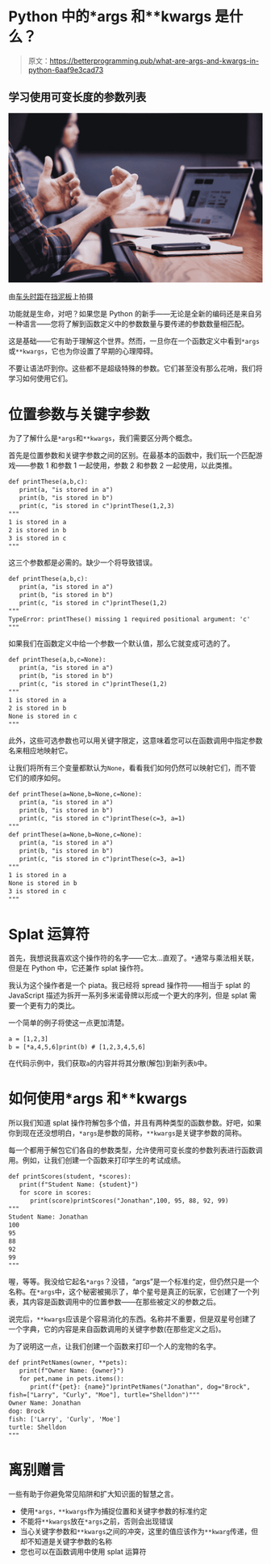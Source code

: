 # Python 中的*args 和**kwargs 是什么？

> 原文：<https://betterprogramming.pub/what-are-args-and-kwargs-in-python-6aaf9e3cad73>

## 学习使用可变长度的参数列表

![](img/702385e762cd457a21e0aac9003bffaa.png)

由[车头时距](https://unsplash.com/@headwayio?utm_source=unsplash&utm_medium=referral&utm_content=creditCopyText)在[挡泥板](https://unsplash.com/s/photos/argument?utm_source=unsplash&utm_medium=referral&utm_content=creditCopyText)上拍摄

功能就是生命，对吧？如果您是 Python 的新手——无论是全新的编码还是来自另一种语言——您将了解到函数定义中的参数数量与要传递的参数数量相匹配。

这是基础——它有助于理解这个世界。然而，一旦你在一个函数定义中看到`*args`或`**kwargs`，它也为你设置了早期的心理障碍。

不要让语法吓到你。这些都不是超级特殊的参数。它们甚至没有那么花哨，我们将学习如何使用它们。

# 位置参数与关键字参数

为了了解什么是`*args`和`**kwargs`，我们需要区分两个概念。

首先是位置参数和关键字参数之间的区别。在最基本的函数中，我们玩一个匹配游戏——参数 1 和参数 1 一起使用，参数 2 和参数 2 一起使用，以此类推。

```
def printThese(a,b,c):
   print(a, "is stored in a")
   print(b, "is stored in b")
   print(c, "is stored in c")printThese(1,2,3)
"""
1 is stored in a
2 is stored in b
3 is stored in c
"""
```

这三个参数都是必需的。缺少一个将导致错误。

```
def printThese(a,b,c):
   print(a, "is stored in a")
   print(b, "is stored in b")
   print(c, "is stored in c")printThese(1,2)
"""
TypeError: printThese() missing 1 required positional argument: 'c'
"""
```

如果我们在函数定义中给一个参数一个默认值，那么它就变成可选的了。

```
def printThese(a,b,c=None):
   print(a, "is stored in a")
   print(b, "is stored in b")
   print(c, "is stored in c")printThese(1,2)
"""
1 is stored in a
2 is stored in b
None is stored in c
"""
```

此外，这些可选参数也可以用关键字限定，这意味着您可以在函数调用中指定参数名来相应地映射它。

让我们将所有三个变量都默认为`None`，看看我们如何仍然可以映射它们，而不管它们的顺序如何。

```
def printThese(a=None,b=None,c=None):
   print(a, "is stored in a")
   print(b, "is stored in b")
   print(c, "is stored in c")printThese(c=3, a=1)
"""
def printThese(a=None,b=None,c=None):
   print(a, "is stored in a")
   print(b, "is stored in b")
   print(c, "is stored in c")printThese(c=3, a=1)
"""
1 is stored in a
None is stored in b
3 is stored in c
"""
```

# Splat 运算符

首先，我想说我喜欢这个操作符的名字——它太…直观了。`*`通常与乘法相关联，但是在 Python 中，它还兼作 splat 操作符。

我认为这个操作者是一个 piata。我已经将 spread 操作符——相当于 splat 的 JavaScript 描述为拆开一系列多米诺骨牌以形成一个更大的序列，但是 splat 需要一个更有力的类比。

一个简单的例子将使这一点更加清楚。

```
a = [1,2,3]
b = [*a,4,5,6]print(b) # [1,2,3,4,5,6]
```

在代码示例中，我们获取`a`的内容并将其分散(解包)到新列表`b`中。

# 如何使用*args 和**kwargs

所以我们知道 splat 操作符解包多个值，并且有两种类型的函数参数。好吧，如果你到现在还没想明白，`*args`是参数的简称，`**kwargs`是关键字参数的简称。

每一个都用于解包它们各自的参数类型，允许使用可变长度的参数列表进行函数调用。例如，让我们创建一个函数来打印学生的考试成绩。

```
def printScores(student, *scores):
   print(f"Student Name: {student}")
   for score in scores:
      print(score)printScores("Jonathan",100, 95, 88, 92, 99)
"""
Student Name: Jonathan
100
95
88
92
99
"""
```

喔，等等。我没给它起名`*args`？没错，“args”是一个标准约定，但仍然只是一个名称。在`*args`中，这个秘密被揭示了，单个星号是真正的玩家，它创建了一个列表，其内容是函数调用中的位置参数——在那些被定义的参数之后。

说完后，`**kwargs`应该是个容易消化的东西。名称并不重要，但是双星号创建了一个字典，它的内容是来自函数调用的关键字参数(在那些定义之后)。

为了说明这一点，让我们创建一个函数来打印一个人的宠物的名字。

```
def printPetNames(owner, **pets):
   print(f"Owner Name: {owner}")
   for pet,name in pets.items():
      print(f"{pet}: {name}")printPetNames("Jonathan", dog="Brock", fish=["Larry", "Curly", "Moe"], turtle="Shelldon")"""
Owner Name: Jonathan
dog: Brock
fish: ['Larry', 'Curly', 'Moe']
turtle: Shelldon
"""
```

# 离别赠言

一些有助于你避免常见陷阱和扩大知识面的智慧之言。

*   使用`*args,` `**kwargs`作为捕捉位置和关键字参数的标准约定
*   不能将`**kwargs`放在`*args`之前，否则会出现错误
*   当心关键字参数和`**kwargs`之间的冲突，这里的值应该作为`**kwarg`传递，但却不知道是关键字参数的名称
*   您也可以在函数调用中使用 splat 运算符